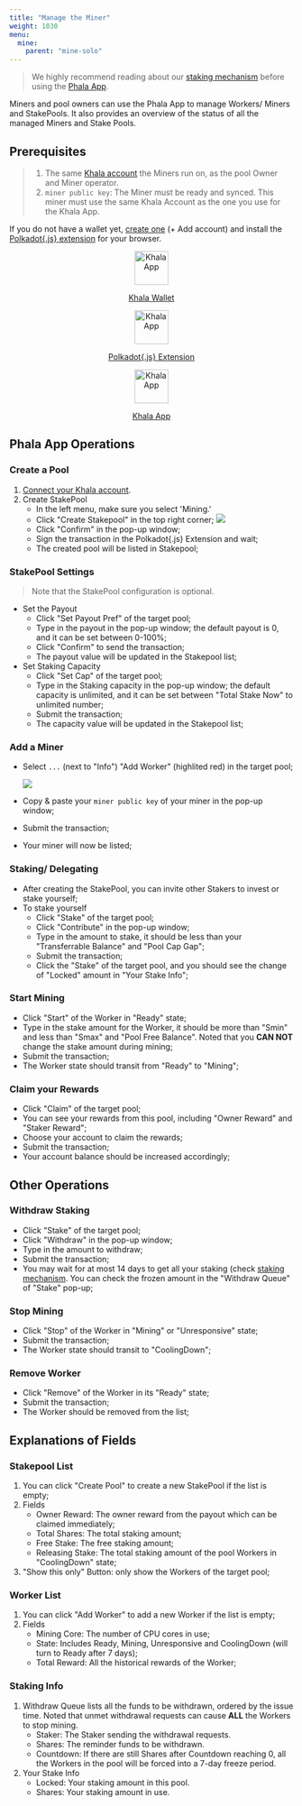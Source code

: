 ```yaml
---
title: "Manage the Miner"
weight: 1030
menu:
  mine:
    parent: "mine-solo"
---
```


> We highly recommend reading about our [staking mechanism](/en-us/learn/maintain/mining-staking) before using the [Phala App](https://app.phala.network/en/mining/).

Miners and pool owners can use the Phala App to manage Workers/ Miners and StakePools. It also provides an overview of the status of all the managed Miners and Stake Pools.

## Prerequisites
>
> 1. The same [Khala account](/en-us/general/phala-wallet/polkadot-extension-guide/) the Miners run on, as the pool Owner and Miner operator.
> 2. `miner public key`: The Miner must be ready and synced. This miner must use the same Khala Account as the one you use for the Khala App.

If you do not have a wallet yet, [create one](https://polkadot.js.org/apps/?rpc=wss%3A%2F%2Fkhala-api.phala.network%2Fws#/accounts) (+ Add account) and install the [Polkadot{.js} extension](https://polkadot.js.org/extension) for your browser.

<div class="mediaList">

  <div class="item" style="text-align:center">
     <a href="https://polkadot.js.org/apps/?rpc=wss%3A%2F%2Fkhala-api.phala.network%2Fws#/accounts" target="_blank" rel="noopener noreferrer">
        <svg svg width="0" height="0" viewBox="0 0 25 21" fill="none" xmlns="http://www.w3.org/2000/svg">
           <img src="https://polkadot.js.org/apps/static/khala.3558f6d9.svg" alt="Khala App" width="60" class="center"/>
           <p>Khala Wallet</p>
        </svg>
     </a>
  </div>
    <div class="item" style="text-align:center">
     <a href="https://polkadot.js.org/extension/" target="_blank" rel="noopener noreferrer">
        <svg svg width="0" height="0" viewBox="0 0 25 21" fill="none" xmlns="http://www.w3.org/2000/svg">
           <img src="/images/docs/khala-mining/polkadot-js.svg" alt="Khala App" width="60" class="center"/>
           <p>Polkadot{.js} Extension</p>
        </svg>
     </a>
  </div>
  <div class="item" style="text-align:center">
     <a href="https://app.phala.network/mining/" target="_blank" rel="noopener noreferrer">
        <svg svg width="0" height="0" viewBox="0 0 25 21" fill="none" xmlns="http://www.w3.org/2000/svg">
           <img src="/images/docs/khala-mining/phala_logo.png" alt="Khala App" width="60" class="center"/>
           <p>Khala App</p>
        </svg>
     </a>
  </div>
</div>

## Phala App Operations

### Create a Pool

1. [Connect your Khala account](/en-us/general/phala-wallet/polkadot-extension-guide/).
2. Create StakePool
   - In the left menu, make sure you select 'Mining.'
   - Click "Create Stakepool" in the top right corner;
     ![](/images/docs/khala-mining/create-pool.png)
   - Click "Confirm" in the pop-up window;
   - Sign the transaction in the Polkadot{.js} Extension and wait;
   - The created pool will be listed in Stakepool;

### StakePool Settings

> Note that the StakePool configuration is optional.

   - Set the Payout
     - Click "Set Payout Pref" of the target pool;
     - Type in the payout in the pop-up window; the default payout is 0, and it can be set between 0-100%;
     - Click "Confirm" to send the transaction;
     - The payout value will be updated in the Stakepool list;
   - Set Staking Capacity
     - Click "Set Cap" of the target pool;
     - Type in the Staking capacity in the pop-up window; the default capacity is unlimited, and it can be set between "Total Stake Now" to unlimited number;
     - Submit the transaction;
     - The capacity value will be updated in the Stakepool list;

### Add a Miner

   - Select `...` (next to "Info") "Add Worker" (highlited red) in the target pool;

     ![](/images/docs/khala-mining/add-worker.png)

   - Copy & paste your `miner public key` of your miner in the pop-up window;
   - Submit the transaction;
   - Your miner will now be listed;

### Staking/ Delegating

   - After creating the StakePool, you can invite other Stakers to invest or stake yourself;
   - To stake yourself
     - Click "Stake" of the target pool;
     - Click "Contribute" in the pop-up window;
     - Type in the amount to stake, it should be less than your "Transferrable Balance" and "Pool Cap Gap";
     - Submit the transaction;
     - Click the "Stake" of the target pool, and you should see the change of "Locked" amount in "Your Stake Info";

### Start Mining

   - Click "Start" of the Worker in "Ready" state;
   - Type in the stake amount for the Worker, it should be more than "Smin" and less than "Smax" and "Pool Free Balance". Noted that you **CAN NOT** change the stake amount during mining;
   - Submit the transaction;
   - The Worker state should transit from "Ready" to "Mining";

### Claim your Rewards

   - Click "Claim" of the target pool;
   - You can see your rewards from this pool, including "Owner Reward" and "Staker Reward";
   - Choose your account to claim the rewards;
   - Submit the transaction;
   - Your account balance should be increased accordingly;

## Other Operations

### Withdraw Staking

   - Click "Stake" of the target pool;
   - Click "Withdraw" in the pop-up window;
   - Type in the amount to withdraw;
   - Submit the transaction;
   - You may wait for at most 14 days to get all your staking (check [staking mechanism](/en-us/learn/maintain/mining-staking). You can check the frozen amount in the "Withdraw Queue" of "Stake" pop-up;

### Stop Mining

   - Click "Stop" of the Worker in "Mining" or "Unresponsive" state;
   - Submit the transaction;
   - The Worker state should transit to "CoolingDown";

### Remove Worker

   - Click "Remove" of the Worker in its "Ready" state;
   - Submit the transaction;
   - The Worker should be removed from the list;

## Explanations of Fields

### Stakepool List

1. You can click "Create Pool" to create a new StakePool if the list is empty;
2. Fields
   - Owner Reward: The owner reward from the payout which can be claimed immediately;
   - Total Shares: The total staking amount;
   - Free Stake: The free staking amount;
   - Releasing Stake: The total staking amount of the pool Workers in "CoolingDown" state;
3. "Show this only" Button: only show the Workers of the target pool;

### Worker List

1. You can click "Add Worker" to add a new Worker if the list is empty;
2. Fields
   - Mining Core: The number of CPU cores in use;
   - State: Includes Ready, Mining, Unresponsive and CoolingDown (will turn to Ready after 7 days);
   - Total Reward: All the historical rewards of the Worker;

### Staking Info

1. Withdraw Queue lists all the funds to be withdrawn, ordered by the issue time. Noted that unmet withdrawal requests can cause **ALL** the Workers to stop mining.
   - Staker: The Staker sending the withdrawal requests.
   - Shares: The reminder funds to be withdrawn.
   - Countdown: If there are still Shares after Countdown reaching 0, all the Workers in the pool will be forced into a 7-day freeze period.
2. Your Stake Info
   - Locked: Your staking amount in this pool.
   - Shares: Your staking amount in use.
